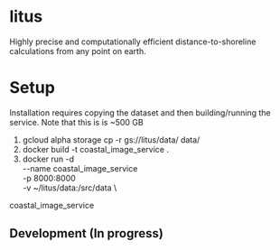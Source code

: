 # litus
Highly precise and computationally efficient distance-to-shoreline calculations from any point on earth.

# Setup
Installation requires copying the dataset and then building/running the service.
Note that this is is ~500 GB
1. gcloud alpha storage cp -r gs://litus/data/ data/
2. docker build -t coastal_image_service .
3. docker run -d \
  --name coastal_image_service \
  -p 8000:8000 \
  -v ~/litus/data:/src/data \

  coastal_image_service


## Development (In progress)
